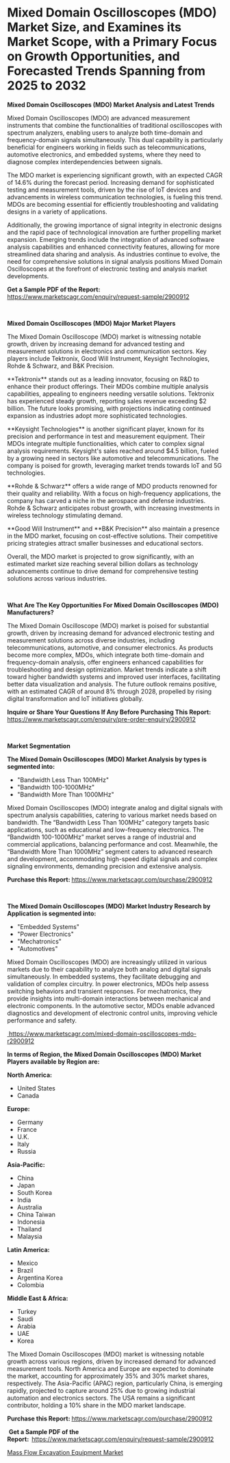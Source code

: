 <p><h1>Mixed Domain Oscilloscopes (MDO) Market Size, and Examines its Market Scope, with a Primary Focus on Growth Opportunities, and Forecasted Trends Spanning from 2025 to 2032</h1></p><p><strong>Mixed Domain Oscilloscopes (MDO) Market Analysis and Latest Trends</strong></p>
<p><p>Mixed Domain Oscilloscopes (MDO) are advanced measurement instruments that combine the functionalities of traditional oscilloscopes with spectrum analyzers, enabling users to analyze both time-domain and frequency-domain signals simultaneously. This dual capability is particularly beneficial for engineers working in fields such as telecommunications, automotive electronics, and embedded systems, where they need to diagnose complex interdependencies between signals.</p><p>The MDO market is experiencing significant growth, with an expected CAGR of 14.6% during the forecast period. Increasing demand for sophisticated testing and measurement tools, driven by the rise of IoT devices and advancements in wireless communication technologies, is fueling this trend. MDOs are becoming essential for efficiently troubleshooting and validating designs in a variety of applications.</p><p>Additionally, the growing importance of signal integrity in electronic designs and the rapid pace of technological innovation are further propelling market expansion. Emerging trends include the integration of advanced software analysis capabilities and enhanced connectivity features, allowing for more streamlined data sharing and analysis. As industries continue to evolve, the need for comprehensive solutions in signal analysis positions Mixed Domain Oscilloscopes at the forefront of electronic testing and analysis market developments.</p></p>
<p><strong>Get a Sample PDF of the Report:&nbsp;</strong> <a href="https://www.marketscagr.com/enquiry/request-sample/2900912?utm_campaign=3537&utm_medium=2&utm_source=Github&utm_content=ia&utm_term=16032025&utm_id=mixed-domain-oscilloscopes-mdo">https://www.marketscagr.com/enquiry/request-sample/2900912</a></p>
<p>&nbsp;</p>
<p><strong>Mixed Domain Oscilloscopes (MDO) Major Market Players</strong></p>
<p><p>The Mixed Domain Oscilloscope (MDO) market is witnessing notable growth, driven by increasing demand for advanced testing and measurement solutions in electronics and communication sectors. Key players include Tektronix, Good Will Instrument, Keysight Technologies, Rohde & Schwarz, and B&K Precision.</p><p>**Tektronix** stands out as a leading innovator, focusing on R&D to enhance their product offerings. Their MDOs combine multiple analysis capabilities, appealing to engineers needing versatile solutions. Tektronix has experienced steady growth, reporting sales revenue exceeding $2 billion. The future looks promising, with projections indicating continued expansion as industries adopt more sophisticated technologies.</p><p>**Keysight Technologies** is another significant player, known for its precision and performance in test and measurement equipment. Their MDOs integrate multiple functionalities, which cater to complex signal analysis requirements. Keysight's sales reached around $4.5 billion, fueled by a growing need in sectors like automotive and telecommunications. The company is poised for growth, leveraging market trends towards IoT and 5G technologies.</p><p>**Rohde & Schwarz** offers a wide range of MDO products renowned for their quality and reliability. With a focus on high-frequency applications, the company has carved a niche in the aerospace and defense industries. Rohde & Schwarz anticipates robust growth, with increasing investments in wireless technology stimulating demand.</p><p>**Good Will Instrument** and **B&K Precision** also maintain a presence in the MDO market, focusing on cost-effective solutions. Their competitive pricing strategies attract smaller businesses and educational sectors. </p><p>Overall, the MDO market is projected to grow significantly, with an estimated market size reaching several billion dollars as technology advancements continue to drive demand for comprehensive testing solutions across various industries.</p></p>
<p>&nbsp;</p>
<p><strong>What Are The Key Opportunities For Mixed Domain Oscilloscopes (MDO) Manufacturers?</strong></p>
<p><p>The Mixed Domain Oscilloscope (MDO) market is poised for substantial growth, driven by increasing demand for advanced electronic testing and measurement solutions across diverse industries, including telecommunications, automotive, and consumer electronics. As products become more complex, MDOs, which integrate both time-domain and frequency-domain analysis, offer engineers enhanced capabilities for troubleshooting and design optimization. Market trends indicate a shift toward higher bandwidth systems and improved user interfaces, facilitating better data visualization and analysis. The future outlook remains positive, with an estimated CAGR of around 8% through 2028, propelled by rising digital transformation and IoT initiatives globally.</p></p>
<p><strong>Inquire or Share Your Questions If Any Before Purchasing This Report:</strong> <a href="https://www.marketscagr.com/enquiry/pre-order-enquiry/2900912?utm_campaign=3537&utm_medium=2&utm_source=Github&utm_content=ia&utm_term=16032025&utm_id=mixed-domain-oscilloscopes-mdo">https://www.marketscagr.com/enquiry/pre-order-enquiry/2900912</a></p>
<p>&nbsp;</p>
<p><strong>Market Segmentation</strong></p>
<p><strong>The Mixed Domain Oscilloscopes (MDO) Market Analysis by types is segmented into:</strong></p>
<p><ul><li>"Bandwidth Less Than 100MHz"</li><li>"Bandwidth 100-1000MHz"</li><li>"Bandwidth More Than 1000MHz"</li></ul></p>
<p><p>Mixed Domain Oscilloscopes (MDO) integrate analog and digital signals with spectrum analysis capabilities, catering to various market needs based on bandwidth. The “Bandwidth Less Than 100MHz” category targets basic applications, such as educational and low-frequency electronics. The “Bandwidth 100-1000MHz” market serves a range of industrial and commercial applications, balancing performance and cost. Meanwhile, the “Bandwidth More Than 1000MHz” segment caters to advanced research and development, accommodating high-speed digital signals and complex signaling environments, demanding precision and extensive analysis.</p></p>
<p><strong>Purchase this Report:&nbsp;</strong><a href="https://www.marketscagr.com/purchase/2900912?utm_campaign=3537&utm_medium=2&utm_source=Github&utm_content=ia&utm_term=16032025&utm_id=mixed-domain-oscilloscopes-mdo">https://www.marketscagr.com/purchase/2900912</a></p>
<p>&nbsp;</p>
<p><strong>The Mixed Domain Oscilloscopes (MDO) Market Industry Research by Application is segmented into:</strong></p>
<p><ul><li>"Embedded Systems"</li><li>"Power Electronics"</li><li>"Mechatronics"</li><li>"Automotives"</li></ul></p>
<p><p>Mixed Domain Oscilloscopes (MDO) are increasingly utilized in various markets due to their capability to analyze both analog and digital signals simultaneously. In embedded systems, they facilitate debugging and validation of complex circuitry. In power electronics, MDOs help assess switching behaviors and transient responses. For mechatronics, they provide insights into multi-domain interactions between mechanical and electronic components. In the automotive sector, MDOs enable advanced diagnostics and development of electronic control units, improving vehicle performance and safety.</p></p>
<p><a href="https://www.marketscagr.com/mixed-domain-oscilloscopes-mdo-r2900912?utm_campaign=3537&utm_medium=2&utm_source=Github&utm_content=ia&utm_term=16032025&utm_id=mixed-domain-oscilloscopes-mdo">&nbsp;https://www.marketscagr.com/mixed-domain-oscilloscopes-mdo-r2900912</a></p>
<p><strong>In terms of Region, the Mixed Domain Oscilloscopes (MDO) Market Players available by Region are:</strong></p>
<p>
    <p> <strong> North America: </strong>
        <ul>
            <li>United States</li>
            <li>Canada</li>
        </ul>
        </p> 
    <p> <strong> Europe: </strong>
        <ul>
            <li>Germany</li>
            <li>France</li>
            <li>U.K.</li>
            <li>Italy</li>
            <li>Russia</li>
        </ul>
        </p> 
    <p> <strong> Asia-Pacific: </strong>
        <ul>
            <li>China</li>
            <li>Japan</li>
            <li>South Korea</li>
            <li>India</li>
            <li>Australia</li>
            <li>China Taiwan</li>
            <li>Indonesia</li>
            <li>Thailand</li>
            <li>Malaysia</li>
        </ul>
        </p> 
    <p> <strong> Latin America: </strong>
        <ul>
            <li>Mexico</li>
            <li>Brazil</li>
            <li>Argentina Korea</li>
            <li>Colombia</li>
        </ul>
        </p> 
    <p> <strong> Middle East & Africa: </strong>
        <ul>
            <li>Turkey</li>
            <li>Saudi</li>
            <li>Arabia</li>
            <li>UAE</li>
            <li>Korea</li>
        </ul>
    </p>
    </p>
<p><p>The Mixed Domain Oscilloscopes (MDO) market is witnessing notable growth across various regions, driven by increased demand for advanced measurement tools. North America and Europe are expected to dominate the market, accounting for approximately 35% and 30% market shares, respectively. The Asia-Pacific (APAC) region, particularly China, is emerging rapidly, projected to capture around 25% due to growing industrial automation and electronics sectors. The USA remains a significant contributor, holding a 10% share in the MDO market landscape.</p></p>
<p><strong>Purchase this Report: </strong><a href="https://www.marketscagr.com/purchase/2900912?utm_campaign=3537&utm_medium=2&utm_source=Github&utm_content=ia&utm_term=16032025&utm_id=mixed-domain-oscilloscopes-mdo">https://www.marketscagr.com/purchase/2900912</a></p>
<p>&nbsp;<strong>Get a Sample PDF of the Report:&nbsp;&nbsp;</strong><a href="https://www.marketscagr.com/enquiry/request-sample/2900912?utm_campaign=3537&utm_medium=2&utm_source=Github&utm_content=ia&utm_term=16032025&utm_id=mixed-domain-oscilloscopes-mdo">https://www.marketscagr.com/enquiry/request-sample/2900912</a></p>
<p><strong></strong></p>
<p><p><a href="https://github.com/iquiseeboli/Market-Research-Report-List-1/blob/main/mass-flow-excavation-equipment-market.md?utm_campaign=3537&utm_medium=2&utm_source=Github&utm_content=ia&utm_term=16032025&utm_id=mixed-domain-oscilloscopes-mdo">Mass Flow Excavation Equipment Market</a></p></p>